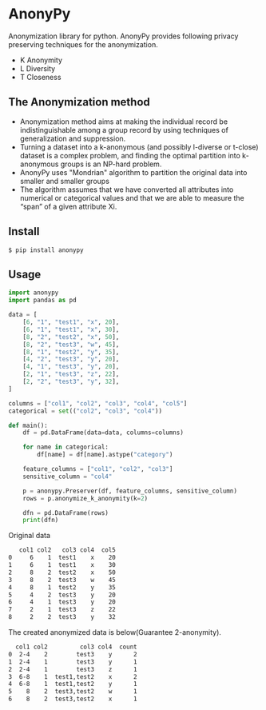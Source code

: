 # AnonyPy
Anonymization library for python.
AnonyPy provides following privacy preserving techniques for the anonymization.
- K Anonymity
- L Diversity
- T Closeness

## The Anonymization method
- Anonymization method aims at making the individual record be indistinguishable among a group record by using techniques of generalization and suppression.
- Turning a dataset into a k-anonymous (and possibly l-diverse or t-close) dataset is a complex problem, and finding the optimal partition into k-anonymous groups is an NP-hard problem.
- AnonyPy uses "Mondrian" algorithm to partition the original data into smaller and smaller groups
- The algorithm assumes that we have converted all attributes into numerical or categorical values and that we are able to measure the “span” of a given attribute Xi.

## Install
```
$ pip install anonypy
```

## Usage
```python
import anonypy
import pandas as pd

data = [
    [6, "1", "test1", "x", 20],
    [6, "1", "test1", "x", 30],
    [8, "2", "test2", "x", 50],
    [8, "2", "test3", "w", 45],
    [8, "1", "test2", "y", 35],
    [4, "2", "test3", "y", 20],
    [4, "1", "test3", "y", 20],
    [2, "1", "test3", "z", 22],
    [2, "2", "test3", "y", 32],
]

columns = ["col1", "col2", "col3", "col4", "col5"]
categorical = set(("col2", "col3", "col4"))

def main():
    df = pd.DataFrame(data=data, columns=columns)

    for name in categorical:
        df[name] = df[name].astype("category")

    feature_columns = ["col1", "col2", "col3"]
    sensitive_column = "col4"

    p = anonypy.Preserver(df, feature_columns, sensitive_column)
    rows = p.anonymize_k_anonymity(k=2)

    dfn = pd.DataFrame(rows)
    print(dfn)
```

Original data
```bash
   col1 col2   col3 col4  col5
0     6    1  test1    x    20
1     6    1  test1    x    30
2     8    2  test2    x    50
3     8    2  test3    w    45
4     8    1  test2    y    35
5     4    2  test3    y    20
6     4    1  test3    y    20
7     2    1  test3    z    22
8     2    2  test3    y    32
```

The created anonymized data is below(Guarantee 2-anonymity).
```bash
  col1 col2         col3 col4  count
0  2-4    2        test3    y      2
1  2-4    1        test3    y      1
2  2-4    1        test3    z      1
3  6-8    1  test1,test2    x      2
4  6-8    1  test1,test2    y      1
5    8    2  test3,test2    w      1
6    8    2  test3,test2    x      1
```
